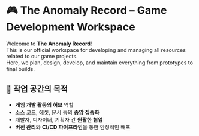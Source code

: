 # 🎮 The Anomaly Record – Game Development Workspace

Welcome to **The Anomaly Record**!  
This is our official workspace for developing and managing all resources related to our game projects.  
Here, we plan, design, develop, and maintain everything from prototypes to final builds.

## 📌 작업 공간의 목적
  
- **게임 개발 활동의 허브** 역할
- 소스 코드, 에셋, 문서 등의 **중앙 집중화**
- 개발자, 디자이너, 기획자 간 **원활한 협업**
- **버전 관리**와 **CI/CD 파이프라인**을 통한 안정적인 배포
